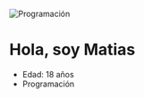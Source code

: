 
![Programación](https://user-images.githubusercontent.com/98494366/202792791-beaa870d-715c-4f66-b59b-7196c9fc0be7.png)

<h1>Hola, soy Matias</h1>

<ul>
	<li>Edad: 18 años</li>
	<li>Programación</li>
</ul>
<!---
IamMatiasBazan/IamMatiasBazan is a ✨ special ✨ repository because its `README.md` (this file) appears on your GitHub profile.
You can click the Preview link to take a look at your changes.
--->
